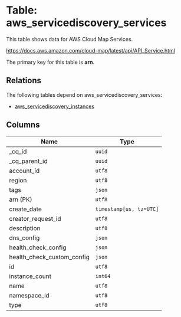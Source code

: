 # Table: aws_servicediscovery_services

This table shows data for AWS Cloud Map Services.

https://docs.aws.amazon.com/cloud-map/latest/api/API_Service.html

The primary key for this table is **arn**.

## Relations

The following tables depend on aws_servicediscovery_services:
  - [aws_servicediscovery_instances](aws_servicediscovery_instances.md)

## Columns

| Name          | Type          |
| ------------- | ------------- |
|_cq_id|`uuid`|
|_cq_parent_id|`uuid`|
|account_id|`utf8`|
|region|`utf8`|
|tags|`json`|
|arn (PK)|`utf8`|
|create_date|`timestamp[us, tz=UTC]`|
|creator_request_id|`utf8`|
|description|`utf8`|
|dns_config|`json`|
|health_check_config|`json`|
|health_check_custom_config|`json`|
|id|`utf8`|
|instance_count|`int64`|
|name|`utf8`|
|namespace_id|`utf8`|
|type|`utf8`|